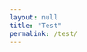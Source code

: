 ```yaml
---
layout: null
title: "Test"
permalink: /test/
---
```



<html>
<head>
<link rel="stylesheet" href="/chicken.css"/>
</head>
<body>
<div class="cont">
<div class="head"></div>
<div class="eye1"></div>
<div class="eye2"></div>
<div class="nose1"></div>
<div class="body"></div>
<div class="wing1"></div>
<div class="wing2"></div>
<div class="leg1"></div>
<div class="leg2"></div>
</div>
</body>
</html>